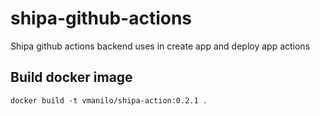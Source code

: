 # shipa-github-actions

Shipa github actions backend uses in create app and deploy app actions

## Build docker image

    docker build -t vmanilo/shipa-action:0.2.1 .
